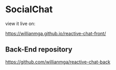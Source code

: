 # SocialChat

view it live on:

https://willianmga.github.io/reactive-chat-front/

## Back-End repository
https://github.com/willianmga/reactive-chat-back
